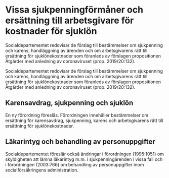 # Vissa sjukpenningförmåner och ersättning till arbetsgivare för kostnader för sjuklön

Socialdepartementet redovisar de förslag till bestämmelser om sjukpenning och karens, handläggning av ärenden och om arbetsgivarens rätt till ersättning för sjuklönekostnader som föranleds av förslagen propositionen Åtgärder med anledning av coronaviruset (prop. 2019/20:132).

Socialdepartementet redovisar de förslag till bestämmelser om sjukpenning och karens, handläggning av ärenden och om arbetsgivarens rätt till ersättning för sjuklönekostnader som föranleds av förslagen propositionen Åtgärder med anledning av coronaviruset (prop. 2019/20:132).

## Karensavdrag, sjukpenning och sjuklön

En ny förordning föreslås. Förordningen innehåller bestämmelser om ersättning för karensavdrag, sjukpenning, karens och arbetsgivarens rätt till ersättning för sjuklönekostnader.

## Läkarintyg och behandling av personuppgifter

Socialdepartementet föreslår också ändringar i förordningen (1995:1051) om skyldigheten att lämna läkarintyg m.m. i sjukpenningärenden i vissa fall och i förordningen (2003:766) om behandling av personuppgifter inom socialförsäkringens administration.
